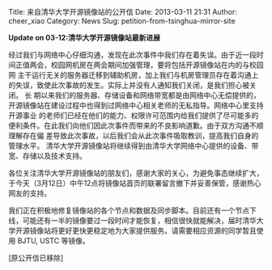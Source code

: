 Title: 来自清华大学开源镜像站的公开信
Date: 2013-03-11 21:31
Author: cheer_xiao
Category: News
Slug: petition-from-tsinghua-mirror-site

**Update on 03-12:清华大学开源镜像站最新进展**

经过我们与网络中心仔细沟通，发现在此次事件中我们存在着失误。由于近一段时间正值两会，校园网机房在两会期间加强管理，要将包括开源镜像站在内的与校园网
主干运行无关的服务器迁移到辅助机房，加上我们与机房管理员存在着沟通上的失误，致使此次事故的发生。实际上并没有人通知我们关闭，是我们担心被关闭。
长
期以来我们的服务器、存储设备和网络带宽都是由网络中心无偿提供的，开源镜像站在建设过程中也得到过网络中心相关老师的无私指导。网络中心里支持开源事业
的老师们已经在他们的能力、权限许可范围内给我们提供了尽可能多的便利条件。在此我们向他们因此次事件而带来的不良影响道歉。由于双方沟通不顺理解存在偏
差导致此次事故，以后我们会从此次事件吸取教训，提高我们自身的管理水平。
清华大学开源镜像站将继续得到由清华大学网络中心提供的设备、带宽、存储以及技术支持。

各位关注清华大学开源镜像站的朋友们，感谢大家的关心，为避免事态继续扩大，于今天（3月12日）中午12点将镜像站首页的联署留言撤下并妥善保管，感谢热心网友的支持。

我们正在积极地修复镜像站的各个节点和数据及同步脚本。目前还有一个节点下线，可能还有一半的镜像要过一段时间才能恢复，相信很快就能解决，届时清华大学开源镜像站将更好更快更稳定地为大家提供服务。请需要相应资源的同学暂且使用
BJTU, USTC 等镜像。

[原公开信已移除]
